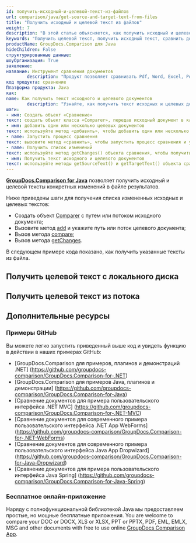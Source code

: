 ```yaml
---
id: получить-исходный-и-целевой-текст-из-файлов
url: comparison/java/get-source-and-target-text-from-files
title: "Получить исходный и целевой текст из файлов"
weight: 7
description: "В этой статье объясняется, как получить исходный и целевой тексты конкретных изменений с помощью GroupDocs.Comparison для Java."
keywords: "Получить целевой текст, получить исходный текст, сравнить документы, сравнить документы, сравнить файлы"
productName: GroupDocs.Comparison для Java
hideChildren: False
структурированные данные:
шоуОрганизация: True
заявление:
название: Инструмент сравнения документов
        description: "Продукт позволяет сравнивать Pdf, Word, Excel, PowerPoint, AutoCad, Image, Code и многие другие форматы файлов. API сравнения также поддерживает принятие или отклонение изменений, извлечение информации о документе и создание отчета о сравнении."
код продукта: сравнение
Платформа продукта: Java
как:
name: Как получить текст исходного и целевого документов
        description: "Узнайте, как получить текст исходных и целевых документов"
шаги:
- имя: Создать объект «Сравнение»
текст: создать объект класса «Comparer», передав исходный документ в качестве аргумента конструктора
- имя: добавить один или несколько целевых документов
текст: используйте метод «добавить», чтобы добавить один или несколько документов для сравнения
- name: Запустить процесс сравнения
текст: вызовите метод «сравнить», чтобы запустить процесс сравнения и указать путь к результирующему документу.
- name: Получить список изменений
текст: используйте метод getChanges() объекта сравнения, чтобы получить список изменений
- имя: Получить текст исходного и целевого документов
текст: используйте методы getSourceText() и getTargetText() объекта сравнения для получения текста исходного и целевого документов.
---
```

[**GroupDocs.Comparison for Java**](https://products.groupdocs.com/comparison/java) позволяет получить исходный и целевой тексты конкретных изменений в файле результатов.

Ниже приведены шаги для получения списка измененных исходных и целевых текстов:

* Создать объект [Comparer](https://apireference.groupdocs.com/comparison/java/com.groupdocs.comparison/Comparer) с путем или потоком исходного документа;
* Вызовите метод [add](https://apireference.groupdocs.com/comparison/java/com.groupdocs.comparison/Comparer#add(java.lang.String)) и укажите путь или поток целевого документа;
* Вызов метода [compare](https://apireference.groupdocs.com/comparison/java/com.groupdocs.comparison/Comparer#compare());
* Вызов метода [getChanges](https://apireference.groupdocs.com/comparison/java/com.groupdocs.comparison/Comparer#getChanges()).

В следующем примере кода показано, как получить указанные тексты из файла.

## Получить целевой текст с локального диска

<script src="https://gist.github.com/groupdocs-comparison-gists/d37858b84f9e3606fc80d3a645b87e31.js"></script>

## Получить целевой текст из потока

<script src="https://gist.github.com/groupdocs-comparison-gists/8e69835903ec356fa36ded4f7cb5d88b.js"></script>

## Дополнительные ресурсы

### Примеры GitHub
Вы можете легко запустить приведенный выше код и увидеть функцию в действии в наших примерах GitHub:
* [GroupDocs.Comparison для примеров, плагинов и демонстраций .NET] (https://github.com/groupdocs-comparison/GroupDocs.Comparison-for-.NET)
* [GroupDocs.Comparison для примеров Java, плагинов и демонстрации] (https://github.com/groupdocs-comparison/GroupDocs.Comparison-for-Java)
* [Сравнение документов для примера пользовательского интерфейса .NET MVC] (https://github.com/groupdocs-comparison/GroupDocs.Comparison-for-.NET-MVC)
* [Сравнение документов для современного примера пользовательского интерфейса .NET App WebForms] (https://github.com/groupdocs-comparison/GroupDocs.Comparison-for-.NET-WebForms)
* [Сравнение документов для современного примера пользовательского интерфейса Java App Dropwizard] (https://github.com/groupdocs-comparison/GroupDocs.Comparison-for-Java-Dropwizard)
* [Сравнение документов для примера пользовательского интерфейса Java Spring] (https://github.com/groupdocs-comparison/GroupDocs.Comparison-for-Java-Spring)
    

### Бесплатное онлайн-приложение
Наряду с полнофункциональной библиотекой Java мы предоставляем простые, но мощные бесплатные приложения.
You are welcome to compare your DOC or DOCX, XLS or XLSX, PPT or PPTX, PDF, EML, EMLX, MSG and other documents with free to use online [GroupDocs Comparison App](https://products.groupdocs.app/comparison).

